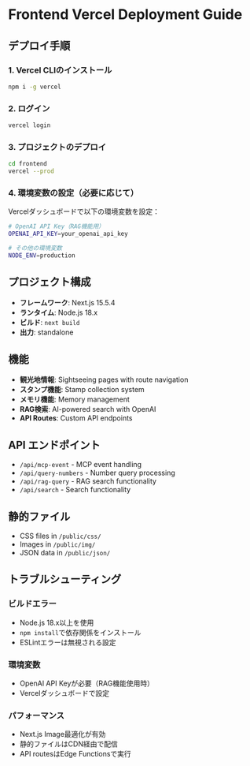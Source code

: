# Frontend Vercel Deployment Guide

## デプロイ手順

### 1. Vercel CLIのインストール
```bash
npm i -g vercel
```

### 2. ログイン
```bash
vercel login
```

### 3. プロジェクトのデプロイ
```bash
cd frontend
vercel --prod
```

### 4. 環境変数の設定（必要に応じて）
Vercelダッシュボードで以下の環境変数を設定：

```bash
# OpenAI API Key（RAG機能用）
OPENAI_API_KEY=your_openai_api_key

# その他の環境変数
NODE_ENV=production
```

## プロジェクト構成

- **フレームワーク**: Next.js 15.5.4
- **ランタイム**: Node.js 18.x
- **ビルド**: `next build`
- **出力**: standalone

## 機能

- **観光地情報**: Sightseeing pages with route navigation
- **スタンプ機能**: Stamp collection system
- **メモリ機能**: Memory management
- **RAG検索**: AI-powered search with OpenAI
- **API Routes**: Custom API endpoints

## API エンドポイント

- `/api/mcp-event` - MCP event handling
- `/api/query-numbers` - Number query processing
- `/api/rag-query` - RAG search functionality
- `/api/search` - Search functionality

## 静的ファイル

- CSS files in `/public/css/`
- Images in `/public/img/`
- JSON data in `/public/json/`

## トラブルシューティング

### ビルドエラー
- Node.js 18.x以上を使用
- `npm install`で依存関係をインストール
- ESLintエラーは無視される設定

### 環境変数
- OpenAI API Keyが必要（RAG機能使用時）
- Vercelダッシュボードで設定

### パフォーマンス
- Next.js Image最適化が有効
- 静的ファイルはCDN経由で配信
- API routesはEdge Functionsで実行
